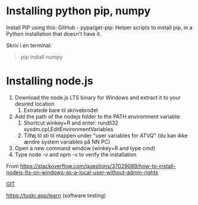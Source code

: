 # Installing python pip, numpy

Install PIP using this: GitHub - pypa/get-pip: Helper scripts to install pip, in a Python installation that doesn't have it.

Skriv i en terminal: 
> pip install numpy

# Installing node.js

1. Download the node.js LTS binary for Windows and extract it to your desired location
	1. Extratede bare til skrivebrodet
2. Add the path of the nodejs folder to the PATH environment variable: 
	1. Shortcut winkey+R and enter: rundll32 sysdm.cpl,EditEnvironmentVariables
	2. Tilføj til sti til mappen under "user variables for ATVQ" (du kan ikke ændre system variables på NN PC)
3. Open a new command window (winkey+R and type cmd)
4. Type node -v and npm -v to verify the installation

From <https://stackoverflow.com/questions/37029089/how-to-install-nodejs-lts-on-windows-as-a-local-user-without-admin-rights>

[GIT](GIT.md)

https://tuskr.app/learn (software testing)
